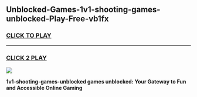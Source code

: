 
## Unblocked-Games-1v1-shooting-games-unblocked-Play-Free-vb1fx
<h3>
<a href="https://premium76.site?title=1v1-shooting-games-unblocked&ref=09A">CLICK TO PLAY</a></h3>
<hr>

<h3>
<a href="https://premium76.site?title=1v1-shooting-games-unblocked&ref=09A">CLICK 2 PLAY</a>
  
</h3>

<a href="https://premium76.site?title=1v1-shooting-games-unblocked&ref=09A"><img src="https://clearcache.store/games.png"></a>


**1v1-shooting-games-unblocked games unblocked: Your Gateway to Fun and Accessible Online Gaming**
